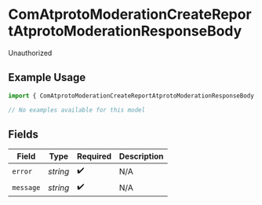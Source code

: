 # ComAtprotoModerationCreateReportAtprotoModerationResponseBody

Unauthorized

## Example Usage

```typescript
import { ComAtprotoModerationCreateReportAtprotoModerationResponseBody } from "@speakeasy-api/bluesky/models/errors";

// No examples available for this model
```

## Fields

| Field              | Type               | Required           | Description        |
| ------------------ | ------------------ | ------------------ | ------------------ |
| `error`            | *string*           | :heavy_check_mark: | N/A                |
| `message`          | *string*           | :heavy_check_mark: | N/A                |